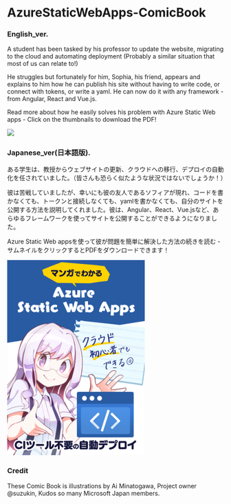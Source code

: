 # AzureStaticWebApps-ComicBook

### English_ver.
A student has been tasked by his professor to update the website, migrating to the cloud and automating deployment (Probably a similar situation that most of us can relate to!)

He struggles but fortunately for him, Sophia, his friend, appears and explains to him how he can publish his site without having to write code, or connect with tokens, or write a yaml. He can now do it with any framework - from Angular, React and Vue.js.

Read more about how he easily solves his problem with Azure Static Web apps - Click on the thumbnails to download the PDF!

[<img src="https://raw.githubusercontent.com/msdevjp/AzureStaticWebApps-ComicBook/master/Thumbnail.png" width="320px">](https://github.com/msdevjp/AzureStaticWebApps-ComicBook/raw/master/AzureStaticWebApps_Fullver.pdf)

### Japanese_ver(日本語版).
ある学生は、教授からウェブサイトの更新、クラウドへの移行、デプロイの自動化を任されていました。（皆さんも恐らく似たような状況ではないでしょうか！）

彼は苦戦していましたが、幸いにも彼の友人であるソフィアが現れ、コードを書かなくても、トークンと接続しなくても、yamlを書かなくても、自分のサイトを公開する方法を説明してくれました。彼は、Angular、React、Vue.jsなど、あらゆるフレームワークを使ってサイトを公開することができるようになりました。

Azure Static Web appsを使って彼が問題を簡単に解決した方法の続きを読む - サムネイルをクリックするとPDFをダウンロードできます！

[<img src="https://raw.githubusercontent.com/msdevjp/AzureStaticWebApps-ComicBook/master/Thumbnail_ja.png" width="320px">](https://github.com/msdevjp/AzureStaticWebApps-ComicBook/raw/master/AzureStaticWebApps_Fullver_ja.pdf)

### Credit

These Comic Book is illustrations by Ai Minatogawa, Project owner @suzukin, Kudos so many Microsoft Japan members. 
